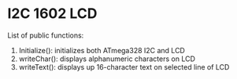 # I2C 1602 LCD
List of public functions:
1. Initialize(): initializes both ATmega328 I2C and LCD
2. writeChar(): displays alphanumeric characters on LCD
3. writeText(): displays up 16-character text on selected line of LCD
